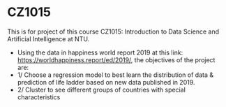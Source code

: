 # CZ1015
This is for project of this course CZ1015: Introduction to Data Science and Artificial Intelligence at NTU.
+ Using the data in happiness world report 2019 at this link: https://worldhappiness.report/ed/2019/, the objectives of the project are:
+ 1/ Choose a regression model to best learn the distribution of data & prediction of life ladder based on new data published in 2019.
+ 2/ Cluster to see different groups of countries with special characteristics
